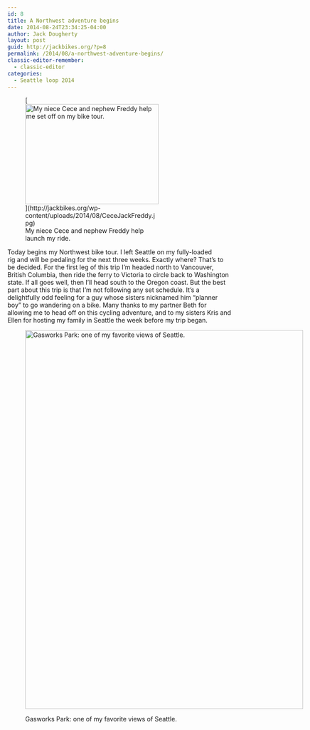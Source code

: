 ```yaml
---
id: 8
title: A Northwest adventure begins
date: 2014-08-24T23:34:25-04:00
author: Jack Dougherty
layout: post
guid: http://jackbikes.org/?p=8
permalink: /2014/08/a-northwest-adventure-begins/
classic-editor-remember:
  - classic-editor
categories:
  - Seattle loop 2014
---
```

<figure id="attachment_10" aria-describedby="caption-attachment-10" style="width: 300px" class="wp-caption alignright">[<img class="size-medium wp-image-10" src="http://jackbikes.org/wp-content/uploads/2014/08/CeceJackFreddy-300x225.jpg" alt="My niece Cece and nephew Freddy help me set off on my bike tour." width="300" height="225" srcset="https://jackbikes.org/wp-content/uploads/2014/08/CeceJackFreddy-300x225.jpg 300w, https://jackbikes.org/wp-content/uploads/2014/08/CeceJackFreddy-1024x768.jpg 1024w, https://jackbikes.org/wp-content/uploads/2014/08/CeceJackFreddy-624x468.jpg 624w, https://jackbikes.org/wp-content/uploads/2014/08/CeceJackFreddy.jpg 1280w" sizes="(max-width: 300px) 100vw, 300px" />](http://jackbikes.org/wp-content/uploads/2014/08/CeceJackFreddy.jpg)<figcaption id="caption-attachment-10" class="wp-caption-text">My niece Cece and nephew Freddy help launch my ride.</figcaption></figure> 

Today begins my Northwest bike tour. I left Seattle on my fully-loaded rig and will be pedaling for the next three weeks. Exactly where? That&#8217;s to be decided. For the first leg of this trip I&#8217;m headed north to Vancouver, British Columbia, then ride the ferry to Victoria to circle back to Washington state. If all goes well, then I&#8217;ll head south to the Oregon coast. But the best part about this trip is that I&#8217;m not following any set schedule. It&#8217;s a delightfully odd feeling for a guy whose sisters nicknamed him &#8220;planner boy&#8221; to go wandering on a bike. Many thanks to my partner Beth for allowing me to head off on this cycling adventure, and to my sisters Kris and Ellen for hosting my family in Seattle the week before my trip began.<figure id="attachment_9" aria-describedby="caption-attachment-9" style="width: 625px" class="wp-caption aligncenter">

[<img class="size-large wp-image-9" src="http://jackbikes.org/wp-content/uploads/2014/08/GasworksPark-752x1024.jpg" alt="Gasworks Park: one of my favorite views of Seattle." width="625" height="851" srcset="https://jackbikes.org/wp-content/uploads/2014/08/GasworksPark-752x1024.jpg 752w, https://jackbikes.org/wp-content/uploads/2014/08/GasworksPark-220x300.jpg 220w, https://jackbikes.org/wp-content/uploads/2014/08/GasworksPark-624x849.jpg 624w, https://jackbikes.org/wp-content/uploads/2014/08/GasworksPark.jpg 940w" sizes="(max-width: 625px) 100vw, 625px" />](http://jackbikes.org/wp-content/uploads/2014/08/GasworksPark.jpg)<figcaption id="caption-attachment-9" class="wp-caption-text">Gasworks Park: one of my favorite views of Seattle.</figcaption></figure>